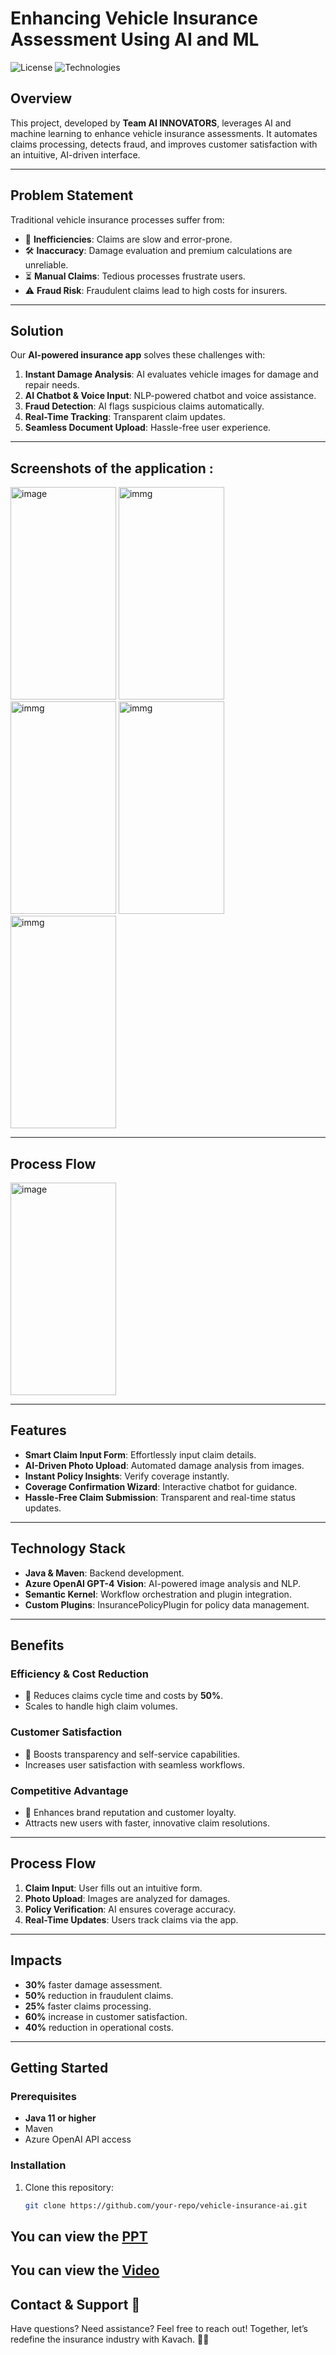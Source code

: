 # Enhancing Vehicle Insurance Assessment Using AI and ML

![License](https://img.shields.io/badge/license-MIT-blue.svg)
![Technologies](https://img.shields.io/badge/technologies-Java%2C%20Azure%20OpenAI%2C%20Semantic%20Kernel-green.svg)

## Overview
This project, developed by **Team AI INNOVATORS**, leverages AI and machine learning to enhance vehicle insurance assessments. It automates claims processing, detects fraud, and improves customer satisfaction with an intuitive, AI-driven interface.

---

## Problem Statement
Traditional vehicle insurance processes suffer from:
- 🚗 **Inefficiencies**: Claims are slow and error-prone.
- 🛠️ **Inaccuracy**: Damage evaluation and premium calculations are unreliable.
- ⏳ **Manual Claims**: Tedious processes frustrate users.
- ⚠️ **Fraud Risk**: Fraudulent claims lead to high costs for insurers.

---

## Solution
Our **AI-powered insurance app** solves these challenges with:
1. **Instant Damage Analysis**: AI evaluates vehicle images for damage and repair needs.
2. **AI Chatbot & Voice Input**: NLP-powered chatbot and voice assistance.
3. **Fraud Detection**: AI flags suspicious claims automatically.
4. **Real-Time Tracking**: Transparent claim updates.
5. **Seamless Document Upload**: Hassle-free user experience.
   
---
## Screenshots of the application :
<img width="169" height="340" alt="image" src="https://github.com/user-attachments/assets/9fc6df9a-3ae2-4a9e-abb5-4b76d70d5354">
<img width="169" height="340" alt="immg" src="https://github.com/user-attachments/assets/174f608f-3d4d-4e9b-959f-439ecc7a02c7">
<img width="169" height="340" alt="immg" src="https://github.com/user-attachments/assets/f7019225-f0a2-485c-9bd8-f5aa0266f864">
<img width="169" height="340" alt="immg" src="https://github.com/user-attachments/assets/b58a7f78-eaa2-4fd6-a66a-2215ce10eaa9">
<img width="169" height="340" alt="immg" src="https://github.com/user-attachments/assets/d4940e5d-2d78-418e-b4ef-a2250c727212">

---
## Process Flow
<img width="169" height="340" alt="image" src="https://github.com/user-attachments/assets/b4c3d382-0396-40f4-b9b7-41ecb7e1ec14">

---

## Features
- **Smart Claim Input Form**: Effortlessly input claim details.
- **AI-Driven Photo Upload**: Automated damage analysis from images.
- **Instant Policy Insights**: Verify coverage instantly.
- **Coverage Confirmation Wizard**: Interactive chatbot for guidance.
- **Hassle-Free Claim Submission**: Transparent and real-time status updates.

---

## Technology Stack
- **Java & Maven**: Backend development.
- **Azure OpenAI GPT-4 Vision**: AI-powered image analysis and NLP.
- **Semantic Kernel**: Workflow orchestration and plugin integration.
- **Custom Plugins**: InsurancePolicyPlugin for policy data management.

---

## Benefits
### Efficiency & Cost Reduction
- 🚀 Reduces claims cycle time and costs by **50%**.
- Scales to handle high claim volumes.

### Customer Satisfaction
- 🙌 Boosts transparency and self-service capabilities.
- Increases user satisfaction with seamless workflows.

### Competitive Advantage
- 🌟 Enhances brand reputation and customer loyalty.
- Attracts new users with faster, innovative claim resolutions.

---

## Process Flow
1. **Claim Input**: User fills out an intuitive form.
2. **Photo Upload**: Images are analyzed for damages.
3. **Policy Verification**: AI ensures coverage accuracy.
4. **Real-Time Updates**: Users track claims via the app.

---

## Impacts
- **30%** faster damage assessment.
- **50%** reduction in fraudulent claims.
- **25%** faster claims processing.
- **60%** increase in customer satisfaction.
- **40%** reduction in operational costs.

---

## Getting Started
### Prerequisites
- **Java 11 or higher**
- Maven
- Azure OpenAI API access

### Installation
1. Clone this repository:
   ```bash
   git clone https://github.com/your-repo/vehicle-insurance-ai.git

## You can view the [PPT](https://drive.google.com/file/d/1AbC1sY5WlCVj5LyESABNuTt-uazrk-DG/view?usp=sharing)

## You can view the [Video](https://drive.google.com/file/d/14KQJqM7W8LqJHd6VDvNeGRVYMEwQ4Tof/view?usp=sharing)

## Contact & Support 💬
Have questions? Need assistance? Feel free to reach out! Together, let’s redefine the insurance industry with Kavach. 🚗💡




